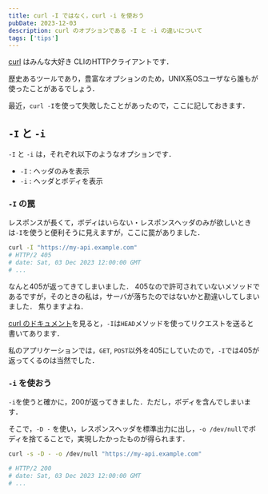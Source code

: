 ```yaml
---
title: curl -I ではなく，curl -i を使おう
pubDate: 2023-12-03
description: curl のオプションである -I と -i の違いについて
tags: ['tips']
---
```


[curl](https://github.com/curl/curl) はみんな大好き CLIのHTTPクライアントです．

歴史あるツールであり，豊富なオプションのため，UNIX系OSユーザなら誰もが使ったことがあるでしょう．

最近，`curl -I`を使って失敗したことがあったので，ここに記しておきます．

## `-I` と `-i`

`-I` と `-i` は，それぞれ以下のようなオプションです．

- `-I` : ヘッダのみを表示
- `-i` : ヘッダとボディを表示

### `-I` の罠

レスポンスが長くて，ボディはいらない・レスポンスヘッダのみが欲しいときは`-I`を使うと便利そうに見えますが，ここに罠がありました．

```sh
curl -I "https://my-api.example.com"
# HTTP/2 405
# date: Sat, 03 Dec 2023 12:00:00 GMT
# ...
```

なんと405が返ってきてしまいました．
405なので許可されていないメソッドであるですが，そのときの私は，サーバが落ちたのではないかと勘違いしてしまいました．
焦りますよね．

[curl のドキュメント](https://curl.se/docs/manpage.html)を見ると，`-I`は`HEAD`メソッドを使ってリクエストを送ると書いてあります．

私のアプリケーションでは，`GET`, `POST`以外を405にしていたので，`-I`では405が返ってくるのは当然でした．

### `-i` を使おう

`-i`を使うと確かに，200が返ってきました．ただし，ボディを含んでしまいます．

そこで，`-D -` を使い，レスポンスヘッダを標準出力に出し，`-o /dev/null`でボディを捨てることで，実現したかったものが得られます．

```sh
curl -s -D - -o /dev/null "https://my-api.example.com"

# HTTP/2 200
# date: Sat, 03 Dec 2023 12:00:00 GMT
# ...
```

